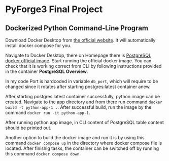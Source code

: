 # PyForge3 Final Project
## Dockerized Python Command-Line Program
Download Docker Desktop from [the official website](https://docs.docker.com/desktop/). It will automatically install docker compose for you.

Navigate to Docker Desktop, there on Homepage there is [PostgreSQL docker official image](https://hub.docker.com/_/postgres).
Start running the official docker image.
You can check that it is working correct from CLI by following instructions provided in the container **PostgreSQL Overview**. 

In my code Port is hardcoded in variable `db_port`, which will require to be changed since it rotates after starting postgres:latest container anew.

After starting postgres:latest container successfully, python image can be created. Navigate to the app directory and from there run command `docker build -t python-app-1 .`. After successful build, run the image by the command `docker run -it python-app-1`.

After running python app image, in CLI content of PostgreSQL table content should be printed out.

Another option to build the docker image and run it is by using this command `docker compose up` in the directory where docker compose file is located. After finishig tasks, the container can be switched off by running this command `docker compose down`.